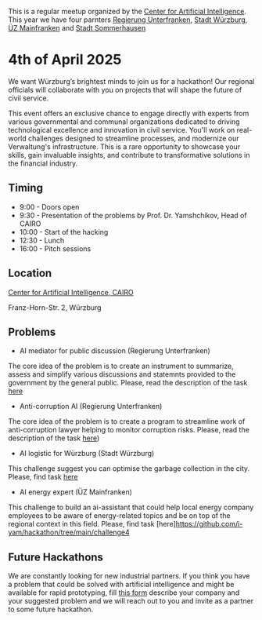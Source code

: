 This is a regular meetup organized by the [Center for Artificial Intelligence](https://www.thws.de/forschung/institute/cairo/). This year we have four parnters [Regierung Unterfranken](https://www.regierung.unterfranken.bayern.de/), [Stadt Würzburg](https://www.wuerzburg.de/), [ÜZ Mainfranken](https://www.uez.de/) and [Stadt Sommerhausen](https://www.sommerhausen.de/en/)

# 4th of April 2025

We want Würzburg’s brightest minds to join us for a hackathon! Our regional officials will collaborate with you on projects that will shape the future of civil service.

This event offers an exclusive chance to engage directly with experts from various governmental and communal organizations dedicated to driving technological excellence and innovation in civil service. You'll work on real-world challenges designed to streamline processes, and modernize our Verwaltung's infrastructure. This is a rare opportunity to showcase your skills, gain invaluable insights, and contribute to transformative solutions in the financial industry.

## Timing  

* 9:00 - Doors open
* 9:30 - Presentation of the problems by Prof. Dr. Yamshchikov, Head of CAIRO
* 10:00 - Start of the hacking
* 12:30 - Lunch
* 16:00 - Pitch sessions

## Location

[Center for Artificial Intelligence, CAIRO](https://maps.app.goo.gl/R6jWrfCHYtWgTZyQ8)

Franz-Horn-Str. 2, Würzburg

## Problems

* AI mediator for public discussion (Regierung Unterfranken)

The core idea of the problem is to create an instrument to summarize, assess and simplify various discussions and statemnts provided to the government by the general public. Please, read the description of the task [here](https://github.com/i-yam/hackathon/blob/main/challenge1/KURVE.md)

* Anti-corruption AI  (Regierung Unterfranken)

The core idea of the problem is to create a program to streamline work of anti-corruption lawyer helping to monitor corruption risks. Please, read the description of the task [here](https://github.com/i-yam/hackathon/blob/main/challenge2/anti-corruption.md))
  
* AI logistic for Würzburg (Stadt Würzburg)

This challenge suggest you can optimise the garbage collection in the city. Please, find task [here](https://github.com/i-yam/hackathon/blob/main/challenge3/logistics.md)
 
* AI energy expert (ÜZ Mainfranken)

This challenge to build an ai-assistant that could help local energy company employees to be aware of energy-related topics and be on top of the regional context in this field. Please, find task [here]https://github.com/i-yam/hackathon/tree/main/challenge4

## Future Hackathons

We are constantly looking for new industrial partners. If you think you have a problem that could be solved with artificial intelligence and might be available for rapid prototyping, fill [this form](https://forms.gle/WNRBabQK7rs5JiDp9) describe your company and your suggested problem and we will reach out to you and invite as a partner to some future hackathon.
